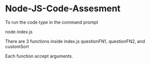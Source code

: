 # Node-JS-Code-Assesment
To run the code type in the command prompt

node index.js

There are 3 functions inside index.js
questionFN1,
questionFN2, and
customSort

Each function accept arguments.
